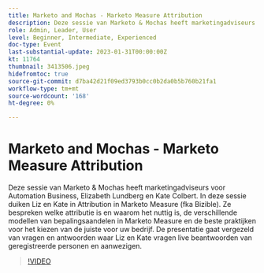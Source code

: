 ```yaml
---
title: Marketo and Mochas - Marketo Measure Attribution
description: Deze sessie van Marketo & Mochas heeft marketingadviseurs voor Automation Business, Elizabeth Lundberg en Kate Colbert. In deze sessie duiken Liz en Kate in Attribution in Marketo Measure (fka Bizible). Ze bespreken welke attributie is en waarom het nuttig is, de verschillende modellen van bepalingsaandelen in Marketo Measure en de beste praktijken voor het kiezen van de juiste voor uw bedrijf. De presentatie gaat vergezeld van vragen en antwoorden waar Liz en Kate vragen live beantwoorden van geregistreerde personen en aanwezigen.
role: Admin, Leader, User
level: Beginner, Intermediate, Experienced
doc-type: Event
last-substantial-update: 2023-01-31T00:00:00Z
kt: 11764
thumbnail: 3413506.jpeg
hidefromtoc: true
source-git-commit: d7ba42d21f09ed3793b0cc0b2da0b5b760b21fa1
workflow-type: tm+mt
source-wordcount: '168'
ht-degree: 0%

---
```



# Marketo and Mochas - Marketo Measure Attribution

Deze sessie van Marketo &amp; Mochas heeft marketingadviseurs voor Automation Business, Elizabeth Lundberg en Kate Colbert. In deze sessie duiken Liz en Kate in Attribution in Marketo Measure (fka Bizible). Ze bespreken welke attributie is en waarom het nuttig is, de verschillende modellen van bepalingsaandelen in Marketo Measure en de beste praktijken voor het kiezen van de juiste voor uw bedrijf. De presentatie gaat vergezeld van vragen en antwoorden waar Liz en Kate vragen live beantwoorden van geregistreerde personen en aanwezigen.

>[!VIDEO](https://video.tv.adobe.com/v/3413506/?quality=12&learn=on)